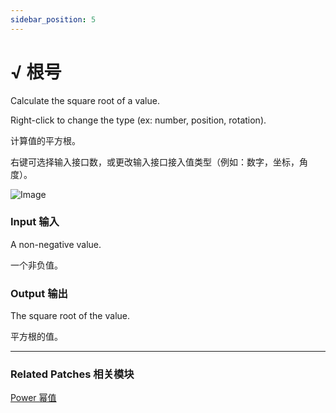 ```yaml
---
sidebar_position: 5
---
```


# √ 根号

Calculate the square root of a value.

Right-click to change the type (ex: number, position, rotation).

计算值的平方根。

右键可选择输入接口数，或更改输入接口接入值类型（例如：数字，坐标，角度）。

![Image](@site/static/img/docs/Math/square-root.png)

### Input 输入

A non-negative value.

一个非负值。

### Output 输出

The square root of the value.

平方根的值。

------

### Related Patches 相关模块

[Power 幂值](./Power.md)

